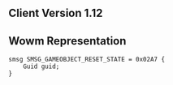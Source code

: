 ## Client Version 1.12

## Wowm Representation
```rust,ignore
smsg SMSG_GAMEOBJECT_RESET_STATE = 0x02A7 {
    Guid guid;    
}

```
